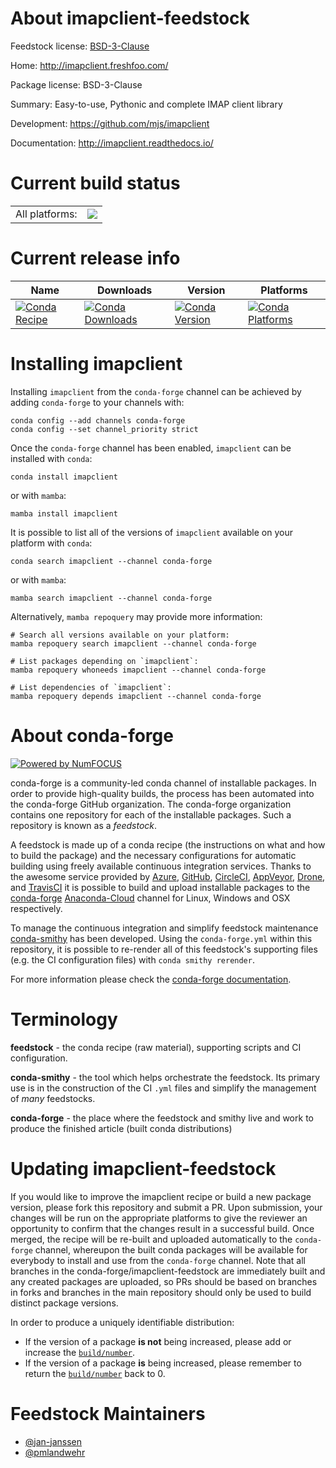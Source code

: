 About imapclient-feedstock
==========================

Feedstock license: [BSD-3-Clause](https://github.com/conda-forge/imapclient-feedstock/blob/main/LICENSE.txt)

Home: http://imapclient.freshfoo.com/

Package license: BSD-3-Clause

Summary: Easy-to-use, Pythonic and complete IMAP client library

Development: https://github.com/mjs/imapclient

Documentation: http://imapclient.readthedocs.io/

Current build status
====================


<table><tr><td>All platforms:</td>
    <td>
      <a href="https://dev.azure.com/conda-forge/feedstock-builds/_build/latest?definitionId=5408&branchName=main">
        <img src="https://dev.azure.com/conda-forge/feedstock-builds/_apis/build/status/imapclient-feedstock?branchName=main">
      </a>
    </td>
  </tr>
</table>

Current release info
====================

| Name | Downloads | Version | Platforms |
| --- | --- | --- | --- |
| [![Conda Recipe](https://img.shields.io/badge/recipe-imapclient-green.svg)](https://anaconda.org/conda-forge/imapclient) | [![Conda Downloads](https://img.shields.io/conda/dn/conda-forge/imapclient.svg)](https://anaconda.org/conda-forge/imapclient) | [![Conda Version](https://img.shields.io/conda/vn/conda-forge/imapclient.svg)](https://anaconda.org/conda-forge/imapclient) | [![Conda Platforms](https://img.shields.io/conda/pn/conda-forge/imapclient.svg)](https://anaconda.org/conda-forge/imapclient) |

Installing imapclient
=====================

Installing `imapclient` from the `conda-forge` channel can be achieved by adding `conda-forge` to your channels with:

```
conda config --add channels conda-forge
conda config --set channel_priority strict
```

Once the `conda-forge` channel has been enabled, `imapclient` can be installed with `conda`:

```
conda install imapclient
```

or with `mamba`:

```
mamba install imapclient
```

It is possible to list all of the versions of `imapclient` available on your platform with `conda`:

```
conda search imapclient --channel conda-forge
```

or with `mamba`:

```
mamba search imapclient --channel conda-forge
```

Alternatively, `mamba repoquery` may provide more information:

```
# Search all versions available on your platform:
mamba repoquery search imapclient --channel conda-forge

# List packages depending on `imapclient`:
mamba repoquery whoneeds imapclient --channel conda-forge

# List dependencies of `imapclient`:
mamba repoquery depends imapclient --channel conda-forge
```


About conda-forge
=================

[![Powered by
NumFOCUS](https://img.shields.io/badge/powered%20by-NumFOCUS-orange.svg?style=flat&colorA=E1523D&colorB=007D8A)](https://numfocus.org)

conda-forge is a community-led conda channel of installable packages.
In order to provide high-quality builds, the process has been automated into the
conda-forge GitHub organization. The conda-forge organization contains one repository
for each of the installable packages. Such a repository is known as a *feedstock*.

A feedstock is made up of a conda recipe (the instructions on what and how to build
the package) and the necessary configurations for automatic building using freely
available continuous integration services. Thanks to the awesome service provided by
[Azure](https://azure.microsoft.com/en-us/services/devops/), [GitHub](https://github.com/),
[CircleCI](https://circleci.com/), [AppVeyor](https://www.appveyor.com/),
[Drone](https://cloud.drone.io/welcome), and [TravisCI](https://travis-ci.com/)
it is possible to build and upload installable packages to the
[conda-forge](https://anaconda.org/conda-forge) [Anaconda-Cloud](https://anaconda.org/)
channel for Linux, Windows and OSX respectively.

To manage the continuous integration and simplify feedstock maintenance
[conda-smithy](https://github.com/conda-forge/conda-smithy) has been developed.
Using the ``conda-forge.yml`` within this repository, it is possible to re-render all of
this feedstock's supporting files (e.g. the CI configuration files) with ``conda smithy rerender``.

For more information please check the [conda-forge documentation](https://conda-forge.org/docs/).

Terminology
===========

**feedstock** - the conda recipe (raw material), supporting scripts and CI configuration.

**conda-smithy** - the tool which helps orchestrate the feedstock.
                   Its primary use is in the construction of the CI ``.yml`` files
                   and simplify the management of *many* feedstocks.

**conda-forge** - the place where the feedstock and smithy live and work to
                  produce the finished article (built conda distributions)


Updating imapclient-feedstock
=============================

If you would like to improve the imapclient recipe or build a new
package version, please fork this repository and submit a PR. Upon submission,
your changes will be run on the appropriate platforms to give the reviewer an
opportunity to confirm that the changes result in a successful build. Once
merged, the recipe will be re-built and uploaded automatically to the
`conda-forge` channel, whereupon the built conda packages will be available for
everybody to install and use from the `conda-forge` channel.
Note that all branches in the conda-forge/imapclient-feedstock are
immediately built and any created packages are uploaded, so PRs should be based
on branches in forks and branches in the main repository should only be used to
build distinct package versions.

In order to produce a uniquely identifiable distribution:
 * If the version of a package **is not** being increased, please add or increase
   the [``build/number``](https://docs.conda.io/projects/conda-build/en/latest/resources/define-metadata.html#build-number-and-string).
 * If the version of a package **is** being increased, please remember to return
   the [``build/number``](https://docs.conda.io/projects/conda-build/en/latest/resources/define-metadata.html#build-number-and-string)
   back to 0.

Feedstock Maintainers
=====================

* [@jan-janssen](https://github.com/jan-janssen/)
* [@pmlandwehr](https://github.com/pmlandwehr/)

